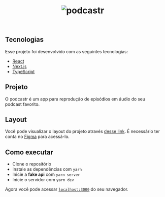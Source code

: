 <h1 align="center">
  <img alt="podcastr" title="podcastr" src="../NLW-Podcastr/podcastr/public/logo.svg" />
</h1>

<br>

## Tecnologias

Esse projeto foi desenvolvido com as seguintes tecnologias:

- [React](https://reactjs.org)
- [Next.js](https://nextjs.org/)
- [TypeScript](https://www.typescriptlang.org/)

## Projeto

O podcastr é um app para reprodução de episódios em áudio do seu podcast favorito.

## Layout

Você pode visualizar o layout do projeto através [desse link](https://www.figma.com/file/UwFEntsHpHYJlHNQAQr4gA/Podcastr/duplicate). É necessário ter conta no [Figma](http://figma.com/) para acessá-lo.

## Como executar

- Clone o repositório
- Instale as dependências com `yarn`
- Inicie a <strong>fake api</strong> com `yarn server`
- Inicie o servidor com `yarn dev`

Agora você pode acessar [`localhost:3000`](http://localhost:3000) do seu navegador.